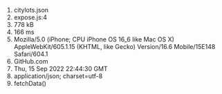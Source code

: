1. citylots.json
2. expose.js:4
3. 778 kB
4. 166 ms
5. Mozilla/5.0 (iPhone; CPU iPhone OS 16_6 like Mac OS X) AppleWebKit/605.1.15 (KHTML, like Gecko) Version/16.6 Mobile/15E148 Safari/604.1
6. GitHub.com
7. Thu, 15 Sep 2022 22:44:30 GMT
8. application/json; charset=utf-8
9. fetchData()